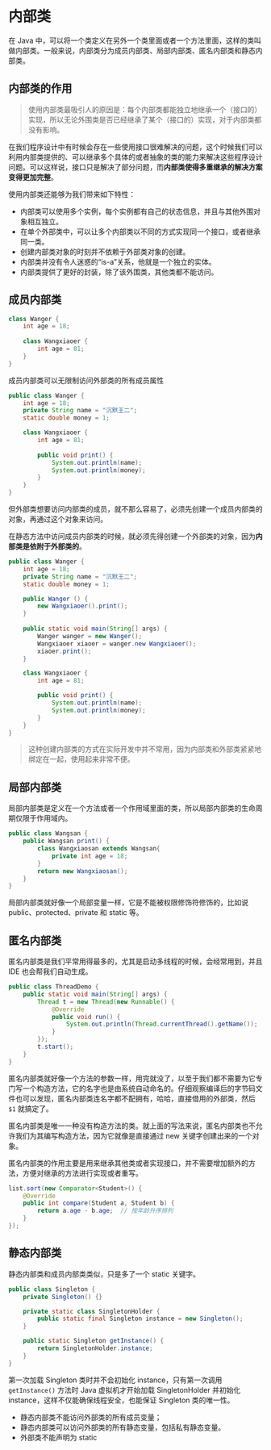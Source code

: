 # 内部类

在 Java 中，可以将一个类定义在另外一个类里面或者一个方法里面，这样的类叫做内部类。一般来说，内部类分为成员内部类、局部内部类、匿名内部类和静态内部类。

## 内部类的作用

> 使用内部类最吸引人的原因是：每个内部类都能独立地继承一个（接口的）实现，所以无论外围类是否已经继承了某个（接口的）实现，对于内部类都没有影响。

在我们程序设计中有时候会存在一些使用接口很难解决的问题，这个时候我们可以利用内部类提供的、可以继承多个具体的或者抽象的类的能力来解决这些程序设计问题。可以这样说，接口只是解决了部分问题，而**内部类使得多重继承的解决方案变得更加完整**。

使用内部类还能够为我们带来如下特性：

- 内部类可以使用多个实例，每个实例都有自己的状态信息，并且与其他外围对象相互独立。
- 在单个外部类中，可以让多个内部类以不同的方式实现同一个接口，或者继承同一类。
- 创建内部类对象的时刻并不依赖于外部类对象的创建。
- 内部类并没有令人迷惑的“is-a”关系，他就是一个独立的实体。
- 内部类提供了更好的封装，除了该外围类，其他类都不能访问。

## 成员内部类

```java
class Wanger {
    int age = 18;
    
    class Wangxiaoer {
        int age = 81;
    }
}
```

成员内部类可以无限制访问外部类的所有成员属性

```java
public class Wanger {
    int age = 18;
    private String name = "沉默王二";
    static double money = 1;

    class Wangxiaoer {
        int age = 81;
        
        public void print() {
            System.out.println(name);
            System.out.println(money);
        }
    }
}
```

但外部类想要访问内部类的成员，就不那么容易了，必须先创建一个成员内部类的对象，再通过这个对象来访问。

在静态方法中访问成员内部类的时候，就必须先得创建一个外部类的对象，因为**内部类是依附于外部类的**。

```java
public class Wanger {
    int age = 18;
    private String name = "沉默王二";
    static double money = 1;

    public Wanger () {
        new Wangxiaoer().print();
    }
    
    public static void main(String[] args) {
        Wanger wanger = new Wanger();
        Wangxiaoer xiaoer = wanger.new Wangxiaoer();
        xiaoer.print();
    }

    class Wangxiaoer {
        int age = 81;

        public void print() {
            System.out.println(name);
            System.out.println(money);
        }
    }
}
```

> 这种创建内部类的方式在实际开发中并不常用，因为内部类和外部类紧紧地绑定在一起，使用起来非常不便。

## 局部内部类

局部内部类是定义在一个方法或者一个作用域里面的类，所以局部内部类的生命周期仅限于作用域内。

```java
public class Wangsan {
    public Wangsan print() {
        class Wangxiaosan extends Wangsan{
            private int age = 18;
        }
        return new Wangxiaosan();
    }
}
```

局部内部类就好像一个局部变量一样，它是不能被权限修饰符修饰的，比如说 public、protected、private 和 static 等。

## 匿名内部类

匿名内部类是我们平常用得最多的，尤其是启动多线程的时候，会经常用到，并且 IDE 也会帮我们自动生成。

```java
public class ThreadDemo {
    public static void main(String[] args) {
        Thread t = new Thread(new Runnable() {
            @Override
            public void run() {
                System.out.println(Thread.currentThread().getName());
            }
        });
        t.start();
    }
}
```

匿名内部类就好像一个方法的参数一样，用完就没了，以至于我们都不需要为它专门写一个构造方法，它的名字也是由系统自动命名的。仔细观察编译后的字节码文件也可以发现，匿名内部类连名字都不配拥有，哈哈，直接借用的外部类，然后 `$1` 就搞定了。

匿名内部类是唯一一种没有构造方法的类。就上面的写法来说，匿名内部类也不允许我们为其编写构造方法，因为它就像是直接通过 new 关键字创建出来的一个对象。

匿名内部类的作用主要是用来继承其他类或者实现接口，并不需要增加额外的方法，方便对继承的方法进行实现或者重写。

```java
list.sort(new Comparator<Student>() {
    @Override
    public int compare(Student a, Student b) {
        return a.age - b.age;  // 按年龄升序排列
    }
});
```

## 静态内部类

静态内部类和成员内部类类似，只是多了一个 static 关键字。

```java
public class Singleton {
    private Singleton() {}

    private static class SingletonHolder {
        public static final Singleton instance = new Singleton();
    }

    public static Singleton getInstance() {
        return SingletonHolder.instance;
    }
}
```

第一次加载 Singleton 类时并不会初始化 instance，只有第一次调用 `getInstance()` 方法时 Java 虚拟机才开始加载 SingletonHolder 并初始化 instance，这样不仅能确保线程安全，也能保证 Singleton 类的唯一性。

- 静态内部类不能访问外部类的所有成员变量；
- 静态内部类可以访问外部类的所有静态变量，包括私有静态变量。
- 外部类不能声明为 static